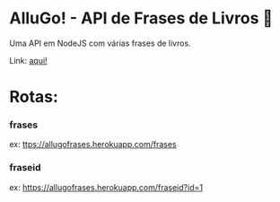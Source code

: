 # AlluGo! - API de Frases de Livros :book:
Uma API em NodeJS com várias frases de livros.

Link: <a href="https://allugofrases.herokuapp.com">aqui!<a/><br>
# Rotas:
### frases
  ex: <a href="ttps://allugofrases.herokuapp.com/frases">ttps://allugofrases.herokuapp.com/frases</a>
### fraseid
  ex: <a href="https://allugofrases.herokuapp.com/fraseid?id=1">https://allugofrases.herokuapp.com/fraseid?id=1</a>
